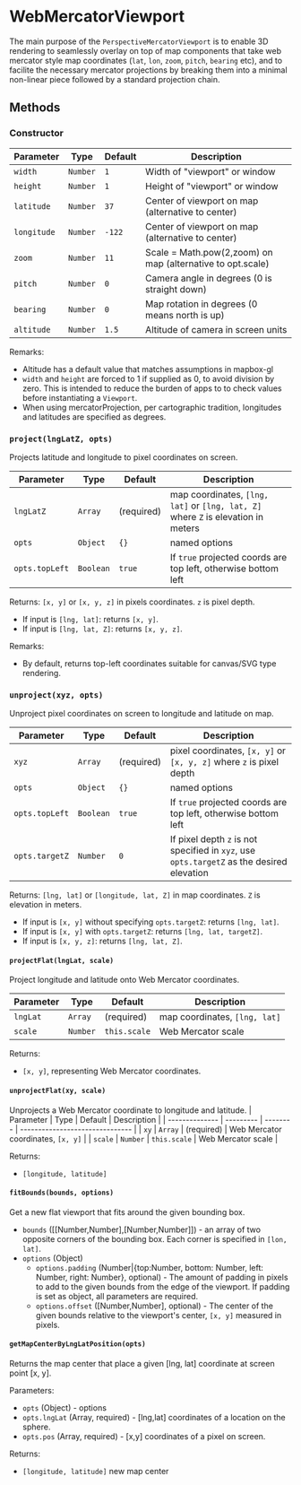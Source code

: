 # WebMercatorViewport

The main purpose of the `PerspectiveMercatorViewport` is to enable 3D rendering to
seamlessly overlay on top of map components that take web mercator style
map coordinates (`lat`, `lon`, `zoom`, `pitch`, `bearing` etc),
and to facilite the necessary mercator projections by breaking them into a
minimal non-linear piece followed by a standard projection chain.


## Methods

### Constructor

| Parameter     |  Type    | Default | Description                                                |
| ------------- | -------- | ------- | ---------------------------------------------------------- |
| `width`       | `Number` | `1`       | Width of "viewport" or window                              |
| `height`      | `Number` | `1`       | Height of "viewport" or window                             |
| `latitude`    | `Number` | `37`      | Center of viewport on map (alternative to center)          |
| `longitude`   | `Number` | `-122`    | Center of viewport on map (alternative to center)          |
| `zoom`        | `Number` | `11`      | Scale = Math.pow(2,zoom) on map (alternative to opt.scale) |
| `pitch`       | `Number` | `0`       | Camera angle in degrees (0 is straight down)               |
| `bearing`     | `Number` | `0`       | Map rotation in degrees (0 means north is up)              |
| `altitude`    | `Number` | `1.5`     | Altitude of camera in screen units                         |


Remarks:
 - Altitude has a default value that matches assumptions in mapbox-gl
 - `width` and `height` are forced to 1 if supplied as 0, to avoid
   division by zero. This is intended to reduce the burden of apps to
   to check values before instantiating a `Viewport`.
 -  When using mercatorProjection, per cartographic tradition, longitudes and
   latitudes are specified as degrees.


### `project(lngLatZ, opts)`

Projects latitude and longitude to pixel coordinates on screen.

| Parameter      | Type      | Default  | Description                     |
| -------------- | --------- | -------- | ------------------------------- |
| `lngLatZ`      | `Array`   | (required) | map coordinates, `[lng, lat]` or `[lng, lat, Z]` where `Z` is elevation in meters |
| `opts`         | `Object`  | `{}`     | named options                   |
| `opts.topLeft` | `Boolean` | `true`   | If `true` projected coords are top left, otherwise bottom left |

Returns: `[x, y]` or `[x, y, z]` in pixels coordinates. `z` is pixel depth.
- If input is `[lng, lat]`: returns `[x, y]`.
- If input is `[lng, lat, Z]`: returns `[x, y, z]`.

Remarks:
* By default, returns top-left coordinates suitable for canvas/SVG type
  rendering.


### `unproject(xyz, opts)`

Unproject pixel coordinates on screen to longitude and latitude on map.

| Parameter      | Type      | Default  | Description                     |
| -------------- | --------- | -------- | ------------------------------- |
| `xyz`          | `Array`   | (required) | pixel coordinates, `[x, y]` or `[x, y, z]` where `z` is pixel depth   |
| `opts`         | `Object`  | `{}`     | named options                   |
| `opts.topLeft` | `Boolean` | `true`   | If `true` projected coords are top left, otherwise bottom left |
| `opts.targetZ` | `Number`  | `0`      | If pixel depth `z` is not specified in `xyz`, use `opts.targetZ` as the desired elevation |

Returns: `[lng, lat]` or `[longitude, lat, Z]` in map coordinates. `Z` is elevation in meters.
- If input is `[x, y]` without specifying `opts.targetZ`: returns `[lng, lat]`.
- If input is `[x, y]` with `opts.targetZ`: returns `[lng, lat, targetZ]`.
- If input is `[x, y, z]`: returns `[lng, lat, Z]`.


#### `projectFlat(lngLat, scale)`

Project longitude and latitude onto Web Mercator coordinates.

| Parameter      | Type      | Default  | Description                     |
| -------------- | --------- | -------- | ------------------------------- |
| `lngLat`          | `Array`   | (required) | map coordinates, `[lng, lat]`   |
| `scale`         | `Number`  | `this.scale`     | Web Mercator scale  |

Returns:

 - `[x, y]`, representing Web Mercator coordinates.

#### `unprojectFlat(xy, scale)`

Unprojects a Web Mercator coordinate to longitude and latitude.
| Parameter      | Type      | Default  | Description                     |
| -------------- | --------- | -------- | ------------------------------- |
| `xy`          | `Array`   | (required) | Web Mercator coordinates, `[x, y]`   |
| `scale`         | `Number`  | `this.scale`     | Web Mercator scale  |

Returns:

 - `[longitude, latitude]`


#### `fitBounds(bounds, options)`

Get a new flat viewport that fits around the given bounding box.

* `bounds` ([[Number,Number],[Number,Number]]) - an array of two opposite corners of
the bounding box. Each corner is specified in `[lon, lat]`.
* `options` (Object)
  + `options.padding` (Number|{top:Number, bottom: Number, left: Number, right: Number}, optional) - The amount of
  padding in pixels to add to the given bounds from the edge of the viewport. If padding is set as object, all parameters are
  required.
  + `options.offset` ([Number,Number], optional) - The center of the given bounds relative to the viewport's center, `[x, y]` measured in pixels.


#### `getMapCenterByLngLatPosition(opts)`

Returns the map center that place a given [lng, lat] coordinate at screen point [x, y].

Parameters:
- `opts` (Object) - options
- `opts.lngLat` (Array, required) - [lng,lat] coordinates of a location on the sphere.
- `opts.pos` (Array, required) - [x,y] coordinates of a pixel on screen.

Returns:
- `[longitude, latitude]` new map center

